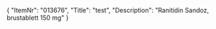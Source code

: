{
  "ItemNr": "013676",
  "Title": "test",
  "Description": "Ranitidin Sandoz, brustablett 150 mg"
}